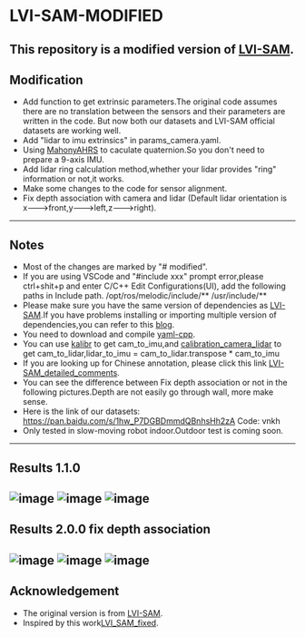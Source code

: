 # LVI-SAM-MODIFIED

This repository is a modified version of [LVI-SAM](https://github.com/TixiaoShan/LVI-SAM).
---

## Modification

- Add function to get extrinsic parameters.The original code assumes there are no translation between the sensors and their parameters are written in the code. But now both our datasets and LVI-SAM official datasets are working well.
- Add "lidar to imu extrinsics" in params_camera.yaml.
- Using [MahonyAHRS](https://github.com/PaulStoffregen/MahonyAHRS) to caculate quaternion.So you don't need to prepare a 9-axis IMU.
- Add lidar ring calculation method,whether your lidar provides "ring" information or not,it works.
- Make some changes to the code for sensor alignment.
- Fix depth association with camera and lidar (Default lidar orientation is x--->front,y--->left,z--->right).
---

## Notes

- Most of the changes are marked by "# modified".
- If you are using VSCode and "#include xxx" prompt error,please ctrl+shit+p and enter C/C++ Edit Configurations(UI), add the following paths in Include path.
  /opt/ros/melodic/include/**
  /usr/include/**
- Please make sure you have the same version of dependencies as [LVI-SAM](https://github.com/TixiaoShan/LVI-SAM).If you have problems installing or importing multiple version of dependencies,you can refer to this [blog](https://blog.csdn.net/DumpDoctorWang/article/details/84587331).
- You need to download and compile [yaml-cpp](https://github.com/jbeder/yaml-cpp).
- You can use [kalibr](https://github.com/ethz-asl/kalibr) to get cam_to_imu,and [calibration_camera_lidar](https://github.com/XidianLemon/calibration_camera_lidar) to  get cam_to_lidar,lidar_to_imu = cam_to_lidar.transpose * cam_to_imu
- If you are looking up for Chinese annotation, please click this link [LVI-SAM_detailed_comments](https://github.com/electech6/LVI-SAM_detailed_comments).
- You can see the difference between Fix depth association or not in the following pictures.Depth are not easily go through wall, more make sense.
- Here is the link of our datasets: https://pan.baidu.com/s/1hw_P7DGBDmmdQBnhsHh2zA  Code: vnkh
- Only tested in slow-moving robot indoor.Outdoor test is coming soon.
---

## Results 1.1.0
![image](https://github.com/skyrim835/LVI-SAM-modified/blob/master/images/Screenshot%20from%202022-03-24%2015-59-28.png)
![image](https://github.com/skyrim835/LVI-SAM-modified/blob/master/images/Screenshot%20from%202022-03-24%2016-02-21.png)
![image](https://github.com/skyrim835/LVI-SAM-modified/blob/master/images/Screenshot%20from%202022-03-24%2016-08-34.png)
---

## Results 2.0.0 fix depth association
![image](https://github.com/skyrim835/LVI-SAM-modified/blob/master/images/Screenshot%20from%202022-04-07%2015-53-22.png)
![image](https://github.com/skyrim835/LVI-SAM-modified/blob/master/images/Screenshot%20from%202022-04-07%2015-53-33.png)
![image](https://github.com/skyrim835/LVI-SAM-modified/blob/master/images/Screenshot%20from%202022-04-07%2015-57-36.png)
---

## Acknowledgement
- The original version is from [LVI-SAM](https://github.com/TixiaoShan/LVI-SAM).
- Inspired by this work[LVI_SAM_fixed](https://github.com/epicjung/LVI_SAM_fixed).